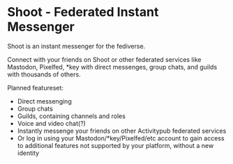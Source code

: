 # Shoot - Federated Instant Messenger

Shoot is an instant messenger for the fediverse.

Connect with your friends on Shoot or other federated services like Mastodon, Pixelfed, \*key with
direct messenges, group chats, and guilds with thousands of others.

Planned featureset:

-   Direct messenging
-   Group chats
-   Guilds, containing channels and roles
-   Voice and video chat(?)
-   Instantly messenge your friends on other Activitypub federated services
-   Or log in using your Mastodon/\*key/Pixelfed/etc account to gain access to additional features not supported by your platform, without a new identity
